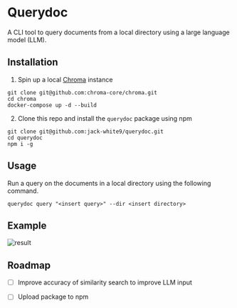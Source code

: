 # Querydoc

A CLI tool to query documents from a local directory using a large language model (LLM).

## Installation

1. Spin up a local [Chroma](https://github.com/chroma-core/chroma) instance

```shell
git clone git@github.com:chroma-core/chroma.git
cd chroma
docker-compose up -d --build
```

2. Clone this repo and install the `querydoc` package using npm

```shell
git clone git@github.com:jack-white9/querydoc.git
cd querydoc
npm i -g
```

## Usage

Run a query on the documents in a local directory using the following command.

```shell
querydoc query "<insert query>" --dir <insert directory>
```

## Example

![result](https://github.com/jack-white9/querydoc/assets/83393304/b367bebd-b8af-4cf9-9359-58c9badde523)

## Roadmap
- [ ] Improve accuracy of similarity search to improve LLM input
- [ ] Upload package to npm

